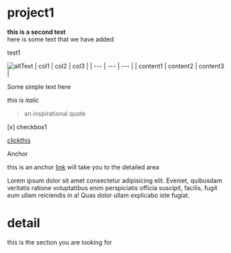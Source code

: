 # project1
**this is a second test**
<br/>
here is some text that we have added

test1

![altText](https://picsum.photos/200)
| col1 | col2 | col3 |
| --- | --- | --- |
| content1 | content2 | content3 |

Some simple text here

*this is italic*

>an inspirational quote

[x] checkbox1

[clickthis](www.google.com)

Anchor

this is an anchor [link](#detail) will take you to the detailed area

Lorem ipsum dolor sit amet consectetur adipisicing elit. Eveniet, quibusdam veritatis ratione voluptatibus enim perspiciatis officia suscipit, facilis, fugit eum ullam reiciendis in a! Quas dolor ullam explicabo iste fugiat.

# detail

this is the section you are looking for
